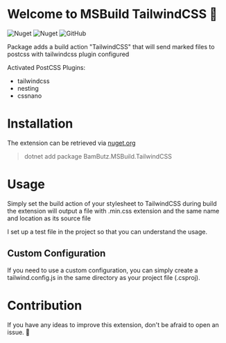 # Welcome to MSBuild TailwindCSS 👋

![Nuget](https://img.shields.io/nuget/v/BamButz.MSBuild.TailwindCSS)
![Nuget](https://img.shields.io/nuget/dt/BamButz.MSBuild.TailwindCSS)
![GitHub](https://img.shields.io/github/license/BamButz/msbuild-tailwindcss)

Package adds a build action "TailwindCSS" that will send marked files to postcss with tailwindcss plugin configured

Activated PostCSS Plugins:

- tailwindcss
- nesting
- cssnano

# Installation

The extension can be retrieved via [nuget.org](https://www.nuget.org/packages/BamButz.MSBuild.TailwindCSS/)

> dotnet add package BamButz.MSBuild.TailwindCSS

# Usage

Simply set the build action of your stylesheet to TailwindCSS during build the extension will output a file with .min.css extension and the same name and location as its source file

I set up a test file in the project so that you can understand the usage.

## Custom Configuration

If you need to use a custom configuration, you can simply create a tailwind.config.js in the same directory as your project file (.csproj).

# Contribution

If you have any ideas to improve this extension, don't be afraid to open an issue. 🙂